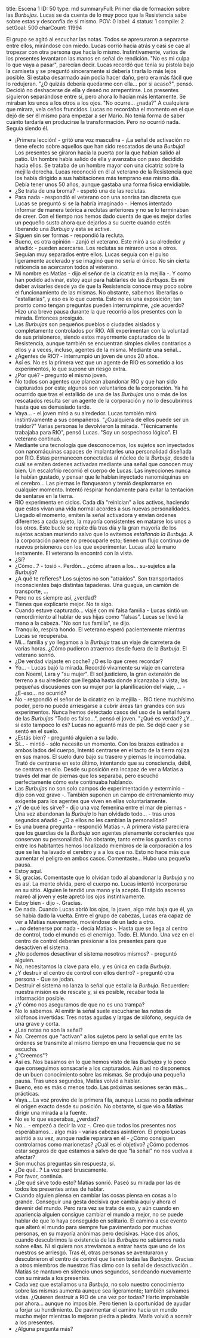 title:          Escena 1
ID:             50
type:           md
summaryFull:    Primer día de formación sobre las *Burbujas*. Lucas se da cuenta de lo muy poco que la Resistencia sabe sobre estas y desconfía de si mismo.
POV:            0
label:          4
status:         1
compile:        2
setGoal:        500
charCount:      11994


El grupo se agitó al escuchar las notas. Todos se apresuraron a separarse entre ellos, mirándose con miedo.
Lucas corrió hacia atrás y casi se cae al tropezar con otra persona que hacía lo mismo. Instintivamente, varios de los presentes levantaron las manos en señal de rendición.
"No es mi culpa lo que vaya a pasar", parecían decir.
Lucas recordó que tenía su pistola bajo la camiseta y se preguntó sinceramente si debería tirarla lo más lejos posible. Si estaba desarmado aún podía hacer daño, pero era más fácil que lo redujeran.
"¿O quizás debería quedarme con ella... por si acaso?", pensó.
Decidió no deshacerse de ella y deseó no arrepentirse.
Los presentes siguieron separándose entre sí, pero ahora lo hacían más lentamente. Se miraban los unos a los otros a los ojos.
"No ocurre... ¿nada?"
A cualquiera que mirara, veía ceños fruncidos. Lucas no recordaba el momento en el que dejó de ser él mismo para empezar a ser Mario. No tenía forma de saber cuánto tardaría en producirse la transformación.
Pero no ocurrió nada. Seguía siendo él.
- ¡Primera lección! - gritó una voz masculina - ¡La señal de activación no tiene efecto sobre aquellos que han sido rescatados de una *Burbuja*!
Los presentes se giraron hacia la puerta por la que habían salido al patio. Un hombre había salido de ella y avanzaba con paso decidido hacia ellos. Se trataba de un hombre mayor con una cicatriz sobre la mejilla derecha. Lucas reconoció en él al veterano de la Resistencia que los había dirigido a sus habitaciones más temprano ese mismo día. Debía tener unos 50 años, aunque gastaba una forma física envidiable.
- ¿Se trata de una broma? - espetó una de las reclutas.
- Para nada - respondió el veterano con una sonrisa tan discreta que Lucas se preguntó si se la habría imaginado -. Hemos intentado informar de manera teórica a reclutas anteriores y no se lo terminaban de creer. Con el tiempo nos hemos dado cuenta de que es mejor darles un pequeño susto ahora que dejarlos a su suerte cuando estén liberando una *Burbuja* y esta se active.
- Siguen sin ser formas - respondió la recluta.
- Bueno, es otra opinión - zanjó el veterano. Este miró a su alrededor y añadió: - pueden acercarse.
Los reclutas se miraron unos a otros. Seguían muy separados entre ellos. Lucas seguía con el pulso ligeramente acelerado y se imaginó que no sería el único.
No sin cierta reticencia se acercaron todos al veterano.
- Mi nombre es Matías - dijo el señor de la cicatriz en la mejilla -. Y como han podido adivinar, estoy aquí para hablarles de las *Burbujas*. Es mi deber avisarles desde ya de que la Resistencia conoce muy poco sobre el funcionamiento de las mismas. No obstante, sabemos liberarlas o "estallarlas", y eso es lo que cuenta. Esto no es una exposición; tan pronto como tengan preguntas pueden interrumpirme, ¿de acuerdo?
Hizo una breve pausa durante la que recorrió a los presentes con la mirada. Entonces prosiguió.
- Las *Burbujas* son pequeños pueblos o ciudades aislados y completamente controlados por RIO. Allí experimentan con la voluntad de sus prisioneros, siendo estos mayormente capturados de la Resistencia, aunque también se encuentran simples civiles contrarios a ellos y a veces, incluso, agentes de la misma. Mediante una señal...
- ¿Agentes de RIO? - interrumpió un joven de unos 20 años.
- Así es. No es la primera vez que un agente de RIO es sometido a los experimentos, lo que supone un riesgo extra.
- ¿Por qué? - preguntó el mismo joven.
- No todos son agentes que planean abandonar RIO y que han sido capturados por esta; algunos son voluntarios de la corporación. Ya ha ocurrido que tras el estallido de una de las *Burbujas* uno o más de los rescatados resulta ser un agente de la corporación y no lo descubrimos hasta que es demasiado tarde.
- Vaya... - el joven miró a su alrededor. Lucas también miró instintivamente a sus compañeros.
"¿Cualquiera de ellos puede ser un traidor?"
Varias personas le devolvieron la mirada.
"Técnicamente trabajaba para RIO", pensó Lucas. "Soy un sospechoso lógico".
El veterano continuó.
- Mediante una tecnología que desconocemos, los sujetos son inyectados con nanomáquinas capaces de implantarles una personalidad diseñada por RIO. Estas permanecen conectadas al núcleo de la *Burbuja*, desde la cuál se emiten órdenes activadas mediante una señal que conocen muy bien.
Un escalofrío recorrió el cuerpo de Lucas. Las inyecciones nunca le habían gustado, y pensar que le habían inyectado nanomáquinas en el cerebro... Las piernas le flanquearon y temió desplomarse en cualquier momento.
Intentó respirar hondamente para evitar la tentación de sentarse en la tierra.
- RIO experimenta en ciclos. Cada día "reinician" a los activos, haciendo que estos vivan una vida normal acordes a sus nuevas personalidades. Llegado el momento, emiten la señal activadora y envían órdenes diferentes a cada sujeto, la mayoría consistentes en matarse los unos a los otros. Este bucle se repite día tras día y la gran mayoría de los sujetos acaban muriendo salvo que lo evitemos *estallando la Burbuja*. A la corporación parece no preocuparle esto; tienen un flujo continuo de nuevos prisioneros con los que experimentar.
Lucas alzó la mano lentamente. El veterano la encontró con la vista.
- ¿Sí?
- ¿Cómo...? - tosió -. Perdón... ¿cómo atraen a los... su-sujetos a la *Burbuja*?
- ¿A qué te refieres? Los sujetos no son "atraídos". Son transportados inconscientes bajo distintas tapaderas. Una guagua, un camión de transporte, ...
- Pero no es siempre así, ¿verdad?
- Tienes que explicarte mejor. No te sigo.
- Cuando estuve capturado... viajé con mi falsa familia - Lucas sintió un remordimiento al hablar de sus hijas como "falsas".
Lucas se llevó la mano a la cabeza. "No son tus familia", se dijo.
- Tranquilo, respira hondo.
El veterano esperó pacientemente mientras Lucas se recuperaba.
- Mi... familia y yo llegamos a la *Burbuja* tras un viaje de carretera de varias horas. ¿Cómo pudieron atraernos desde fuera de la *Burbuja*.
El veterano sonrió.
- ¿De verdad viajaste en coche? ¿O es lo que crees recordar?
- Yo... - Lucas bajó la mirada. Recordó vivamente su viaje en carretera con Noemí, Lara y "su mujer". El sol justiciero, la gran extensión de terreno a su alrededor que llegaba hasta donde alcanzaba la vista, las pequeñas discusiones con su mujer por la planificación del viaje, ... - ¿E-eso... no ocurrió?
- No - respondió el señor de la cicatriz en la mejilla -. RIO tiene muchísimo poder, pero no puede arriesgarse a cubrir áreas tan grandes con sus experimentos. Nunca hemos detectado casos del uso de la señal fuera de las *Burbujas*
"Todo es falso...", pensó el joven. "¿Qué es verdad? ¿Y... si esto tampoco lo es?
Lucas no aguantó más de pie. Se dejó caer y se sentó en el suelo.
- ¿Estás bien? - preguntó alguien a su lado.
- Sí... - mintió - sólo necesito un momento.
Con los brazos estirados a ambos lados del cuerpo, Intentó centrarse en el tacto de la tierra rojiza en sus manos. El suelo duro bajo su trasero y piernas le incomodaba.
Trató de centrarse en esto último, intentando que su consciencia, débil, se centrara en ello.
Desde su posición era incapaz de ver a Matías a través del mar de piernas que los separaba, pero escuchó perfectamente cómo este continuaba hablando.
- Las *Burbujas* no son solo campos de experimentación y exterminio - dijo con voz grave -. También suponen un campo de entrenamiento muy exigente para los agentes  que viven en ellas voluntariamente.
- ¿Y de qué les sirve? - dijo una voz femenina entre el mar de piernas - Una vez abandonan la *Burbuja* lo han olvidado todo... - tras unos segundos añadió - ¿O a ellos no les cambian la personalidad?
- Es una buena pregunta - respondió Matias -. A primera vista pareciera que los guardias de la *Burbuja* son agentes plenamente conscientes que conservan su personalidad. No obstante, tanto entre los guardias como entre los habitantes hemos localizado miembros de la corporación a los que se les ha lavado el cerebro y a a los que no. Esto no hace más que aumentar el peligro en ambos casos. Comentaste...
Hubo una pequeña pausa.
- Estoy aquí.
- Sí, gracias. Comentaste que lo olvidan todo al abandonar la *Burbuja* y no es así. La mente olvida, pero el cuerpo no.
Lucas intentó incorporarse en su sitio. Alguien le tendió una mano y la aceptó. El rápido ascenso mareó al joven y este apretó los ojos instintivamente.
- Estoy bien - dijo -. Gracias.
- De nada.
Cuando Lucas abrió los ojos, la joven, algo más baja que él, ya se había dado la vuelta. Entre el grupo de cabezas, Lucas era capaz de ver a Matías nuevamente, moviéndose de un lado a otro.
- ...no detenerse por nada - decía Matías -. Hasta que se llega al centro de control, todo el mundo es el enemigo. Todo. El. Mundo. Una vez en el centro de control deberán presionar a los presentes para que desactiven el sistema.
- ¿No podemos desactivar el sistema nosotros mismos? - preguntó alguien.
- No, necesitamos la clave para ello, y es única en cada *Burbuja*.
- ¿Y destruir el centro de control con ellos dentro? - preguntó otra persona - Que se jodan.
- Destruir el sistema no lanza la señal que estalla la *Burbuja*. Recuerden: nuestra misión es de rescate y, si es posible, recabar toda la información posible.
- ¿Y cómo nos aseguramos de que no es una trampa?
- No lo sabemos. Al emitir la señal suele escucharse las notas de xilófonos invertidas: Tres notas agudas y largas de xilófono, seguida de una grave y corta.
- ¿Las notas no son la señal?
- No. Creemos que "activan" a los sujetos pero la señal que emite las órdenes se transmite al mismo tiempo en una frecuencia que no se escucha.
- ¿"Creemos"?
- Así es. Nos basamos en lo que hemos visto de las *Burbujas* y lo poco que conseguimos sonsacarle a los capturados. Aún así no disponemos de un buen conocimiento sobre las mismas.
Se produjo una pequeña pausa. Tras unos segundos, Matías volvió a hablar.
- Bueno, eso es más o menos todo. Las próximas sesiones serán más... prácticas.
- Vaya...
La voz provino de la primera fila, aunque Lucas no podía adivinar el origen exacto desde su posición. No obstante, sí que vio a Matías dirigir una mirada a la fuente.
- No es lo que esperabas, ¿verdad?
- No... - empezó a decir la voz -. Creo que todos los presentes nos esperábamos... algo más - varias cabezas asintieron. El propio Lucas asintió a su vez, aunque nadie reparara en él - ¿Cómo consiguen controlarnos como marionetas? ¿Cuál es el objetivo? ¿Cómo podemos estar seguros de que estamos a salvo de que "la señal" no nos vuelva a afectar?
- Son muchas preguntas sin respuesta, sí.
- ¿De qué...?
La voz paró bruscamente.
- Por favor, continúa.
- ¿De qué sirve todo esto?
Matías sonrió. Paseó su mirada por las de todos los presentes antes de hablar.
- Cuando alguien piensa en cambiar las cosas piensa en cosas a lo grande. Conseguir una gesta decisiva que cambia aquí y ahora el devenir del mundo. Pero rara vez se trata de eso, y aún cuando en apariencia alguien consigue cambiar el mundo a mejor, no se puede hablar de que lo haya conseguido en solitario. El camino a ese evento que  alteró el mundo para siempre fue pavimentado por muchas personas, en su mayoría anónimas pero decisivas. Hace dos años, cuando descubrimos la existencia de las *Burbujas* no sabíamos nada sobre ellas. Ni si quiera nos atrevíamos a entrar hasta que uno de los nuestros se arriesgó. Tras él, otras personas se aventuraron y descubrieron el centro de control que tienen todas las *Burbujas*. Gracias a otros miembros de nuestras filas dimo con la señal de desactivación...
Matías se mantuvo en silencio unos segundos, sondeando nuevamente con su mirada a los presentes.
- Cada vez que estallamos una *Burbuja*, no solo nuestro conocimiento sobre las mismas aumenta aunque sea ligeramente; también salvamos vidas. ¿Quieren destruir a RIO de una vez por todas? Harto improbable por ahora... aunque no imposible. Pero tienen la oportunidad de ayudar a forjar su hundimiento. De pavimentar el camino hacia un mundo mucho mejor mientras lo mejoran piedra a piedra.
Matía volvió a sonreír a los presentes.
- ¿Alguna pregunta más?